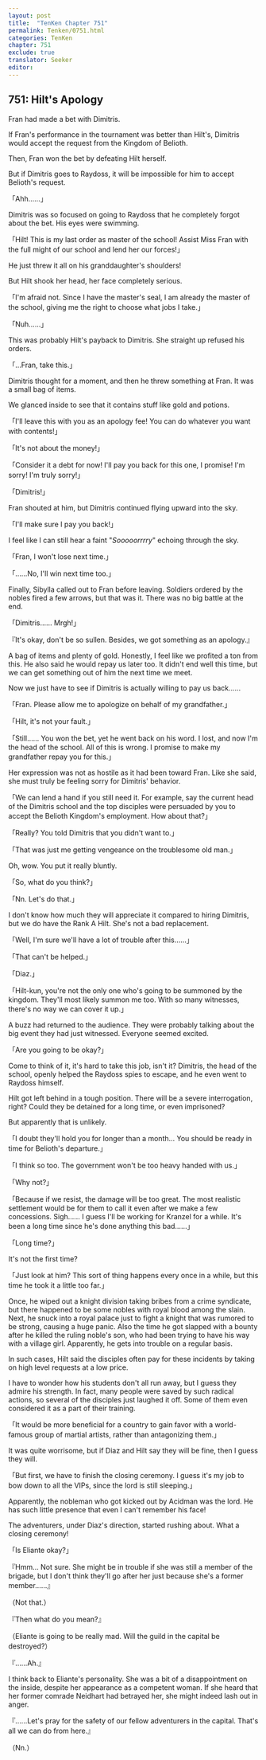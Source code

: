 ```yaml
---
layout: post
title:  "TenKen Chapter 751"
permalink: Tenken/0751.html
categories: TenKen
chapter: 751
exclude: true
translator: Seeker
editor: 
---
```

<h2 id="ch751">751: Hilt's Apology</h2>

Fran had made a bet with Dimitris.

If Fran's performance in the tournament was better than Hilt's, Dimitris would accept the request from the Kingdom of Belioth.

Then, Fran won the bet by defeating Hilt herself.

But if Dimitris goes to Raydoss, it will be impossible for him to accept Belioth's request.

「Ahh……」

Dimitris was so focused on going to Raydoss that he completely forgot about the bet. His eyes were swimming.

「Hilt! This is my last order as master of the school! Assist Miss Fran with the full might of our school and lend her our forces!」

He just threw it all on his granddaughter's shoulders!

But Hilt shook her head, her face completely serious.

「I'm afraid not. Since I have the master's seal, I am already the master of the school, giving me the right to choose what jobs I take.」

「Nuh……」

This was probably Hilt's payback to Dimitris. She straight up refused his orders.

「…Fran, take this.」

Dimitris thought for a moment, and then he threw something at Fran. It was a small bag of items.

We glanced inside to see that it contains stuff like gold and potions.

「I'll leave this with you as an apology fee! You can do whatever you want with contents!」

「It's not about the money!」

「Consider it a debt for now! I'll pay you back for this one, I promise! I'm sorry! I'm truly sorry!」

「Dimitris!」

Fran shouted at him, but Dimitris continued flying upward into the sky.

「I'll make sure I pay you back!」

I feel like I can still hear a faint "<em>Sooooorrrry</em>" echoing through the sky.

「Fran, I won't lose next time.」

「……No, I'll win next time too.」

Finally, Sibylla called out to Fran before leaving. Soldiers ordered by the nobles fired a few arrows, but that was it. There was no big battle at the end.

「Dimitris…… Mrgh!」

『It's okay, don't be so sullen. Besides, we got something as an apology.』

A bag of items and plenty of gold. Honestly, I feel like we profited a ton from this. He also said he would repay us later too. It didn't end well this time, but we can get something out of him the next time we meet.

Now we just have to see if Dimitris is actually willing to pay us back……

「Fran. Please allow me to apologize on behalf of my grandfather.」

「Hilt, it's not your fault.」

「Still…… You won the bet, yet he went back on his word. I lost, and now I'm the head of the school. All of this is wrong. I promise to make my grandfather repay you for this.」

Her expression was not as hostile as it had been toward Fran. Like she said, she must truly be feeling sorry for Dimitris' behavior.

「We can lend a hand if you still need it. For example, say the current head of the Dimitris school and the top disciples were persuaded by you to accept the Belioth Kingdom's employment. How about that?」

「Really? You told Dimitris that you didn't want to.」

「That was just me getting vengeance on the troublesome old man.」

Oh, wow. You put it really bluntly.

「So, what do you think?」

「Nn. Let's do that.」

I don't know how much they will appreciate it compared to hiring Dimitris, but we do have the Rank A Hilt. She's not a bad replacement.

「Well, I'm sure we'll have a lot of trouble after this……」

「That can't be helped.」

「Diaz.」

「Hilt-kun, you're not the only one who's going to be summoned by the kingdom. They'll most likely summon me too. With so many witnesses, there's no way we can cover it up.」

A buzz had returned to the audience. They were probably talking about the big event they had just witnessed. Everyone seemed excited.

「Are you going to be okay?」

Come to think of it, it's hard to take this job, isn't it? Dimitris, the head of the school, openly helped the Raydoss spies to escape, and he even went to Raydoss himself.

Hilt got left behind in a tough position. There will be a severe interrogation, right? Could they be detained for a long time, or even imprisoned?

But apparently that is unlikely.

「I doubt they'll hold you for longer than a month… You should be ready in time for Belioth's departure.」

「I think so too. The government won't be too heavy handed with us.」

「Why not?」

「Because if we resist, the damage will be too great. The most realistic settlement would be for them to call it even after we make a few concessions. Sigh…… I guess I'll be working for Kranzel for a while. It's been a long time since he's done anything this bad……」

「Long time?」

It's not the first time?

「Just look at him? This sort of thing happens every once in a while, but this time he took it a little too far.」

Once, he wiped out a knight division taking bribes from a crime syndicate, but there happened to be some nobles with royal blood among the slain. Next, he snuck into a royal palace just to fight a knight that was rumored to be strong, causing a huge panic. Also the time he got slapped with a bounty after he killed the ruling noble's son, who had been trying to have his way with a village girl. Apparently, he gets into trouble on a regular basis.

In such cases, Hilt said the disciples often pay for these incidents by taking on high level requests at a low price.

I have to wonder how his students don't all run away, but I guess they admire his strength. In fact, many people were saved by such radical actions, so several of the disciples just laughed it off. Some of them even considered it as a part of their training.

「It would be more beneficial for a country to gain favor with a world-famous group of martial artists, rather than antagonizing them.」

It was quite worrisome, but if Diaz and Hilt say they will be fine, then I guess they will.

「But first, we have to finish the closing ceremony. I guess it's my job to bow down to all the VIPs, since the lord is still sleeping.」

Apparently, the nobleman who got kicked out by Acidman was the lord. He has such little presence that even I can't remember his face!

The adventurers, under Diaz's direction, started rushing about. What a closing ceremony!

「Is Eliante okay?」

『Hmm… Not sure. She might be in trouble if she was still a member of the brigade, but I don't think they'll go after her just because she's a former member……』

（Not that.）

『Then what do you mean?』

（Eliante is going to be really mad. Will the guild in the capital be destroyed?）

『……Ah.』

I think back to Eliante's personality. She was a bit of a disappointment on the inside, despite her appearance as a competent woman. If she heard that her former comrade Neidhart had betrayed her, she might indeed lash out in anger.

『……Let's pray for the safety of our fellow adventurers in the capital. That's all we can do from here.』

（Nn.）








